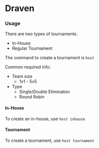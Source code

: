 # Draven

### Usage  
There are two types of tournaments.
- In-House
- Regular Tournament

The command to create a tournament is `host`

Common required info:
- Team size
    - 1v1 - 5v5
- Type
    - Single/Double Elimination
    - Round Robin

#### In-House
To create an in-house, use `host inhouse`

#### Tournament
To create a tournament, use `host tournament`